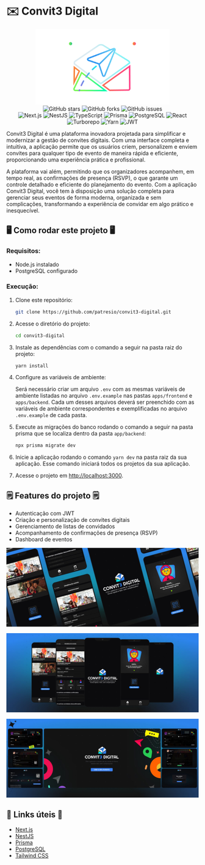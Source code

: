 # ✉️ Convit3 Digital

<div align="center">
<img src="https://github.com/patresio/convit3-digital/raw/master/.gitassets/capa.png" width="350" />

<div data-badges>
    <img src="https://img.shields.io/github/stars/patresio/convit3-digital?style=for-the-badge" alt="GitHub stars" />
    <img src="https://img.shields.io/github/forks/patresio/convit3-digital?style=for-the-badge" alt="GitHub forks" />
    <img src="https://img.shields.io/github/issues/patresio/convit3-digital?style=for-the-badge" alt="GitHub issues" />
</div>

<div data-badges>
    <img src="https://img.shields.io/badge/next.js-%23000000.svg?style=for-the-badge&logo=nextdotjs&logoColor=white" alt="Next.js" />
    <img src="https://img.shields.io/badge/nestjs-%23E0234E.svg?style=for-the-badge&logo=nestjs&logoColor=white" alt="NestJS" />
    <img src="https://img.shields.io/badge/typescript-%23007ACC.svg?style=for-the-badge&logo=typescript&logoColor=white" alt="TypeScript" />
    <img src="https://img.shields.io/badge/prisma-%232D3748.svg?style=for-the-badge&logo=prisma&logoColor=white" alt="Prisma" />
    <img src="https://img.shields.io/badge/postgresql-%23316192.svg?style=for-the-badge&logo=postgresql&logoColor=white" alt="PostgreSQL" />
   <img src="https://img.shields.io/badge/react-%2320232a.svg?style=for-the-badge&logo=react&logoColor=%2361DAFB" alt="React" />
   <img src="https://img.shields.io/badge/turborepo-%23000000.svg?style=for-the-badge&logo=turborepo&logoColor=white" alt="Turborepo" />
   <img src="https://img.shields.io/badge/yarn-%232C8EBB.svg?style=for-the-badge&logo=yarn&logoColor=white" alt="Yarn" />
   <img src="https://img.shields.io/badge/jwt-%23000000.svg?style=for-the-badge&logo=JSON%20web%20tokens&logoColor=white" alt="JWT" />
</div>
</div>

Convit3 Digital é uma plataforma inovadora projetada para simplificar e modernizar a gestão de convites digitais. Com uma interface completa e intuitiva, a aplicação permite que os usuários criem, personalizem e enviem convites para qualquer tipo de evento de maneira rápida e eficiente, proporcionando uma experiência prática e profissional.

A plataforma vai além, permitindo que os organizadores acompanhem, em tempo real, as confirmações de presença (RSVP), o que garante um controle detalhado e eficiente do planejamento do evento. Com a aplicação Convit3 Digital, você tem à disposição uma solução completa para gerenciar seus eventos de forma moderna, organizada e sem complicações, transformando a experiência de convidar em algo prático e inesquecível.

## 🖥️ Como rodar este projeto 🖥️

### Requisitos:

- Node.js instalado
- PostgreSQL configurado

### Execução:

1. Clone este repositório:

   ```sh
   git clone https://github.com/patresio/convit3-digital.git
   ```

2. Acesse o diretório do projeto:

   ```sh
   cd convit3-digital
   ```

3. Instale as dependências com o comando a seguir na pasta raiz do projeto:

   ```sh
   yarn install
   ```

4. Configure as variáveis de ambiente:

   Será necessário criar um arquivo `.env` com as mesmas variáveis de ambiente listadas no arquivo `.env.example` nas pastas `apps/frontend` e `apps/backend`. Cada um desses arquivos deverá ser preenchido com as variáveis de ambiente correspondentes e exemplificadas no arquivo `.env.example` de cada pasta.

5. Execute as migrações do banco rodando o comando a seguir na pasta prisma que se localiza dentro da pasta `app/backend`:

   ```sh
   npx prisma migrate dev
   ```

6. Inicie a aplicação rodando o comando `yarn dev` na pasta raiz da sua aplicação. Esse comando iniciará todos os projetos da sua aplicação.

7. Acesse o projeto em [http://localhost:3000](http://localhost:3000).

## 🗒️ Features do projeto 🗒️

- Autenticação com JWT
- Criação e personalização de convites digitais
- Gerenciamento de listas de convidados
- Acompanhamento de confirmações de presença (RSVP)
- Dashboard de eventos

![](https://github.com/patresio/convit3-digital/raw/master/.gitassets/2.jpg)

![](https://github.com/patresio/convit3-digital/raw/master/.gitassets/3.jpg)

![](https://github.com/patresio/convit3-digital/raw/master/.gitassets/4.jpg)

## 💎 Links úteis 💎

- [Next.js](https://nextjs.org/docs)
- [NestJS](https://docs.nestjs.com/)
- [Prisma](https://www.prisma.io/docs)
- [PostgreSQL](https://www.postgresql.org/docs/)
- [Tailwind CSS](https://tailwindcss.com/docs)
